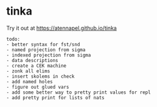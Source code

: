 # tinka

Try it out at https://atennapel.github.io/tinka

```
todo:
- better syntax for fst/snd
- named projection from sigma
- indexed projection from sigma
- data descriptions
- create a CEK machine
- zonk all elims
- insert skolems in check
- add named holes
- figure out glued vars
- add some better way to pretty print values for repl
- add pretty print for lists of nats
```
